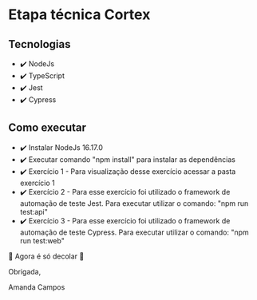# Etapa técnica Cortex 

## Tecnologias
- :heavy_check_mark: NodeJs
- :heavy_check_mark: TypeScript
- :heavy_check_mark: Jest
- :heavy_check_mark: Cypress

## Como executar

- :heavy_check_mark: Instalar NodeJs 16.17.0
- :heavy_check_mark: Executar comando "npm install" para instalar as dependências
- :heavy_check_mark: Exercício 1 - Para visualização desse exercício acessar a pasta exercício 1
- :heavy_check_mark: Exercício 2 - Para esse exercício foi utilizado o framework de automação de teste Jest. Para executar utilizar o comando: "npm run test:api"
- :heavy_check_mark: Exercício 3 - Para esse exercício foi utilizado o framework de automação de teste Cypress. Para executar utilizar o comando: "npm run test:web"

:rocket: Agora é só decolar :rocket:

Obrigada,

Amanda Campos
